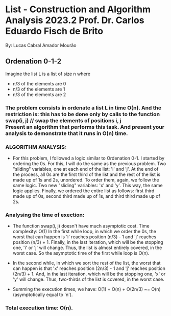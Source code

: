 # List - Construction and Algorithm Analysis 2023.2 Prof. Dr. Carlos Eduardo Fisch de Brito
By: Lucas Cabral Amador Mourão

## Ordenation 0-1-2

Imagine the list L is a list of size n where

- n/3 of the elements are 0
- n/3 of the elements are 1
- n/3 of the elements are 2

### The problem consists in ordenate a list L in time O(n). And the restriction is: this has to be done only by calls to the function swap(i, j) // swap the elements of positions i, j <br/> Present an algorithm that performs this task. And present your analysis to demonstrate that it runs in O(n) time.

### ALGORITHM ANALYSIS:
- For this problem, I followed a logic similar to Ordenation 0-1. I started by ordering the 0s. For this, I will do the same as the previous problem. Two "sliding" variables, one at each end of the list: 'i' and 'j'. At the end of the process, all 0s are the first third of the list and the rest of the list is made up of 1s and 2s, unordered. To order them, again, we follow the same logic. Two new "sliding" variables: 'x' and 'y'. This way, the same logic applies. Finally, we ordered the entire list as follows: first third made up of 0s, second third made up of 1s, and third third made up of 2s.

### Analysing the time of exection:

- The function swap(i, j) doesn't have much asymptotic cost. Time complexity: O(1)
In the first while loop, in which we order the 0s, the worst that can happen is 'i' reaches position (n/3) - 1 and 'j' reaches position (n/3) + 1. Finally, in the last iteration, which will be the stopping one, 'i' or 'j' will change. Thus, the list is almost entirely covered, in the worst case. So the asymptotic time of the first while loop is O(n).

- In the second while, in which we sort the rest of the list, the worst that can happen is that 'x' reaches position (2n/3) - 1 and 'j' reaches position (2n/3) + 1. And, in the last iteration, which will be the stopping one, 'x' or 'y' will change. Thus, two-thirds of the list is covered, in the worst case.

- Summing the execution times, we have: O(1) + O(n) + O(2n/3) ~= O(n) (asymptotically equal to 'n').

### Total execution time: O(n).
